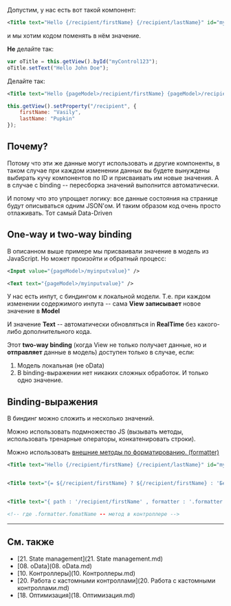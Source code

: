 Допустим, у нас есть вот такой компонент: 
```xml
<Title text="Hello {/recipient/firstName} {/recipient/lastName}" id="myControl123" />
```

и мы хотим кодом поменять в нём значение. 

**Не** делайте так: 
```JavaScript
var oTitle = this.getView().byId("myControl123");
oTitle.setText("Hello John Doe");
```

Делайте так: 
```xml
<Title text="Hello {pageModel>/recipient/firstName} {pageModel>/recipient/lastName}" id="myControl123" />
```

```JavaScript
this.getView().setProperty("/recipient", {
	firstName: "Vasily",
	lastName: "Pupkin"
});
```

## Почему? 

Потому что эти же данные могут использовать и другие компоненты, в таком случае при каждом изменении данных вы будете вынуждены выбирать кучу компонентов по ID и присваивать им новые значения. 
А в случае с binding -- пересборка значений выполнится автоматически. 

И потому что это упрощает логику: все данные состояния на странице будут описываться одним JSON'ом. И таким образом код очень просто отлаживать. Тот самый Data-Driven 

## One-way и two-way binding

В описанном выше примере мы присваивали значение в модель из JavaScript.
Но может произойти и обратный процесс: 

```xml
<Input value="{pageModel>/myinputvalue}" />

<Text text="{pageModel>/myinputvalue}" />
```

У нас есть инпут, с биндингом к локальной модели. Т.е. при каждом изменении содержимого инпута -- сама **View записывает** новое значение в **Model**

И значение **Text** -- автоматически обновляться in **RealTime** без какого-либо дополнительного кода. 

Этот **two-way binding** (когда View не только получает данные, но и **отправляет** данные в модель) доступен только в случае, если:

1. Модель локальная (не oData)
2. В binding-выражении нет никаких сложных обработок. И только одно значение. 

## Binding-выражения

В биндинг можно сложить и несколько значений. 

Можно использовать подмножество JS (вызывать методы, использовать тренарные операторы, конкатенировать строки).

Можно использовать [внешние методы по форматированию. (formatter)](https://learning.sap.com/learning-journeys/develop-sapui5-applications/implementing-and-using-formatter-functions_c7f9608b-de6f-44a4-b022-98cab121a6d2)

```xml
<Title text="Hello {/recipient/firstName} {/recipient/lastName}" id="myControl123" />


<Title text="{= ${/recipient/firstName} ? ${/recipient/firstName} : 'Безымянный' }" />


<Title text="{ path : '/recipient/firstName' , formatter : '.formatter.fomatName '}" />

<!-- где .formatter.fomatName -- метод в контроллере -->
```

---

## См. также
- [21. State management](21. State management.md)
- [08. oData](08. oData.md)
- [10. Контроллеры](10. Контроллеры.md)
- [20. Работа с кастомными контроллами](20. Работа с кастомными контроллами.md)
- [18. Оптимизация](18. Оптимизация.md)
